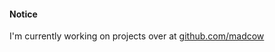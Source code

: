 #### Notice

I'm currently working on projects over at [github.com/madcow](https://github.com/madcow)

